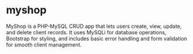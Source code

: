 # myshop
MyShop is a PHP-MySQL CRUD app that lets users create, view, update, and delete client records. It uses MySQLi for database operations, Bootstrap for styling, and includes basic error handling and form validation for smooth client management.
